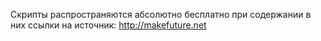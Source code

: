 Скрипты распространяются абсолютно бесплатно при содержании в них ссылки на источник: http://makefuture.net
